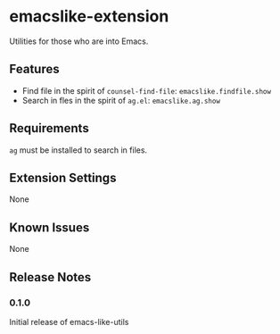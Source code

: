 # emacslike-extension

Utilities for those who are into Emacs.

## Features

* Find file in the spirit of `counsel-find-file`: `emacslike.findfile.show`
* Search in fles in the spirit of `ag.el`: `emacslike.ag.show`

## Requirements

`ag` must be installed to search in files.

## Extension Settings

None

## Known Issues

None

## Release Notes

### 0.1.0

Initial release of emacs-like-utils
